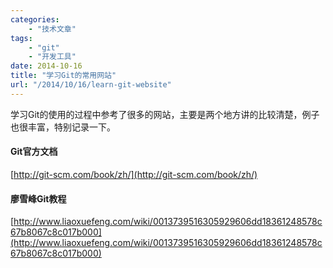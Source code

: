 ```yaml
---
categories:
    - "技术文章"
tags:
    - "git"
    - "开发工具"
date: 2014-10-16
title: "学习Git的常用网站"
url: "/2014/10/16/learn-git-website"
---
```


学习Git的使用的过程中参考了很多的网站，主要是两个地方讲的比较清楚，例子也很丰富，特别记录一下。

<!--more-->

#### Git官方文档

[http://git-scm.com/book/zh/](http://git-scm.com/book/zh/)

#### 廖雪峰Git教程

[http://www.liaoxuefeng.com/wiki/0013739516305929606dd18361248578c67b8067c8c017b000](http://www.liaoxuefeng.com/wiki/0013739516305929606dd18361248578c67b8067c8c017b000)
